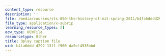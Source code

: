 ```yaml
---
content_type: resource
description: ''
file: /media/courses/sts-050-the-history-of-mit-spring-2011/b4fa6dddd29213f1f900da0cf4535bbd_YfmVSPS7EFI.srt
file_type: application/x-subrip
learning_resource_types: []
ocw_type: OCWFile
resourcetype: Other
title: 3play caption file
uid: b4fa6ddd-d292-13f1-f900-da0cf4535bbd
---
```

